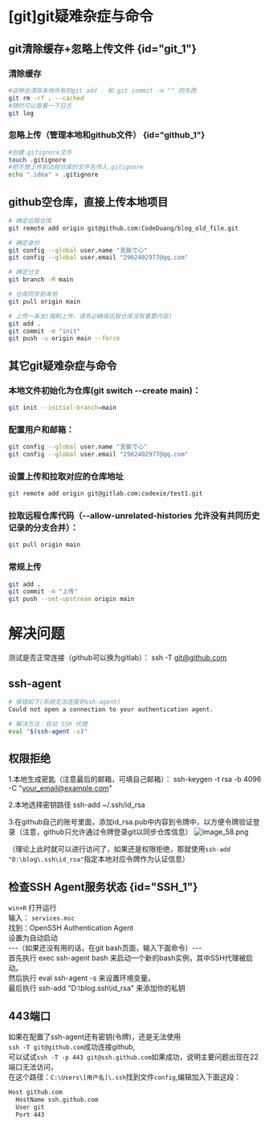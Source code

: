# [git]git疑难杂症与命令

## git清除缓存+忽略上传文件 {id="git_1"}
### 清除缓存
```Bash
#这种会清除本地所有的git add . 和 git commit -m "" 的东西
git rm -rf . --cached
#随时可以查看一下日志
git log
```
### 忽略上传（管理本地和github文件） {id="github_1"}
```Bash
#创建.gitignore文件
touch .gitignore
#把不想上传到远程仓库的文件名传入.gitignore
echo ".idea" > .gitignore
```

## github空仓库，直接上传本地项目
```Bash
# 确定远程仓库
git remote add origin git@github.com:CodeDuang/blog_old_file.git

# 确定身份
git config --global user.name "言辰寸心"
git config --global user.email "2962402977@qq.com"

# 确定分支
git branch -M main

# 仓库同步到本地
git pull origin main

# 上传一条龙(强制上传，请务必确保远程仓库没有重要内容)
git add .
git commit -m "init"
git push -u origin main --force 
```
## 其它git疑难杂症与命令
### 本地文件初始化为仓库(git switch --create main)：
```Bash
git init --initial-branch=main
```


### 配置用户和邮箱：
```Bash
git config --global user.name "言辰寸心"
git config --global user.email "2962402977@qq.com"
```

### 设置上传和拉取对应的仓库地址
```Bash
git remote add origin git@gitlab.com:codexie/test1.git
```

### 拉取远程仓库代码（--allow-unrelated-histories 允许没有共同历史记录的分支合并）：
```Bash
git pull origin main
```

### 常规上传
```Bash
git add .
git commit -m "上传"
git push --set-upstream origin main
```




# 解决问题
测试是否正常连接（github可以换为gitlab）：
ssh -T git@github.com

## ssh-agent

```Bash
# 报错如下(系统无法连接到ssh-agent)
Could not open a connection to your authentication agent.

# 解决方法：启动 SSH 代理
eval "$(ssh-agent -s)"
```

## 权限拒绝
1.本地生成密匙（注意最后的邮箱，可填自己邮箱）：
ssh-keygen -t rsa -b 4096 -C "your_email@example.com"

2.本地选择密钥路径
ssh-add ~/.ssh/id_rsa

3.在github自己的账号里面，添加id_rsa.pub中内容到令牌中，以方便令牌验证登录（注意，github只允许通过令牌登录git以同步仓库信息）
![image_58.png](image_58.png)

（理论上此时就可以进行访问了，如果还是权限拒绝，那就使用`ssh-add "D:\blog\.ssh\id_rsa"`指定本地对应令牌作为认证信息）

## 检查SSH Agent服务状态 {id="SSH_1"}
`win+R` 打开运行  
输入： `services.msc`  
找到：OpenSSH Authentication Agent  
设置为自动启动  
---（如果还没有用的话，在git bash页面，输入下面命令）---  
首先执行 exec ssh-agent bash 来启动一个新的bash实例，其中SSH代理被启动。  
然后执行 eval ssh-agent -s 来设置环境变量。  
最后执行 ssh-add "D:\blog\.ssh\id_rsa" 来添加你的私钥  

## 443端口
如果在配置了ssh-agent还有密钥(令牌)，还是无法使用  
`ssh -T git@github.com`成功连接github,  
可以试试`ssh -T -p 443 git@ssh.github.com`如果成功，说明主要问题出现在22端口无法访问，  
在这个路径：`C:\Users\[用户名]\.ssh`找到文件`config`,编辑加入下面这段：  
```Bash
Host github.com
  HostName ssh.github.com
  User git
  Port 443
```

